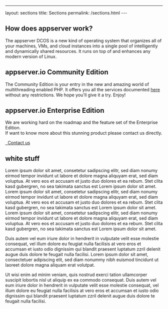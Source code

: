 ---
layout: sections
title: Sections
permalink: /sections.html
---<section class="black">
    <div class="container">
        <h2>How does appserver work?</h2>
        <p>
            The appserver DCOS is a new kind of operating system that organizes all of your machines, VMs, and cloud instances into a single pool of intelligently and dynamically shared resources. It runs on top of and enhances any modern version of Linux.
        </p>
    </div>
</section>
<section class="grey text-center">
    <div class="container">
        <h2>appserver.io Community Edition</h2>
        <p>
            The Community Edition is your entry in the new and amazing world of multithreading enabled PHP. It offers you all the services documented <a href="features.html">here</a> without any restrictions. We hope you'll give it a try. Enjoy!
        <p>
    </div>
</section>
<section class="blue text-center">
    <div class="container">
        <h2>appserver.io Enterprise Edition</h2>
        <p>
            We are working hard on the roadmap and the feature set of the Enterprise Edition.<br/>If want to know more about this stunning product please contact us directly.
        </p>
        <a class="btn btn-info btn-lg" href="{{ "/contact.html" | prepend: site.baseurl }}">
            <i class="fa fa-envelope-o"></i>&nbsp;&nbsp;Contact us
        </a>
    </div>
</section>
<section>
    <div class="container">
        <h2>white stuff</h2>
        <p>
            Lorem ipsum dolor sit amet, consetetur sadipscing elitr, sed diam nonumy eirmod tempor invidunt ut labore et dolore magna aliquyam erat, sed diam voluptua. At vero eos et accusam et justo duo dolores et ea rebum. Stet clita kasd gubergren, no sea takimata sanctus est Lorem ipsum dolor sit amet. Lorem ipsum dolor sit amet, consetetur sadipscing elitr, sed diam nonumy eirmod tempor invidunt ut labore et dolore magna aliquyam erat, sed diam voluptua. At vero eos et accusam et justo duo dolores et ea rebum. Stet clita kasd gubergren, no sea takimata sanctus est Lorem ipsum dolor sit amet. Lorem ipsum dolor sit amet, consetetur sadipscing elitr, sed diam nonumy eirmod tempor invidunt ut labore et dolore magna aliquyam erat, sed diam voluptua. At vero eos et accusam et justo duo dolores et ea rebum. Stet clita kasd gubergren, no sea takimata sanctus est Lorem ipsum dolor sit amet.
        </p>
        <p>
            Duis autem vel eum iriure dolor in hendrerit in vulputate velit esse molestie consequat, vel illum dolore eu feugiat nulla facilisis at vero eros et accumsan et iusto odio dignissim qui blandit praesent luptatum zzril delenit augue duis dolore te feugait nulla facilisi. Lorem ipsum dolor sit amet, consectetuer adipiscing elit, sed diam nonummy nibh euismod tincidunt ut laoreet dolore magna aliquam erat volutpat.
        </p>
        <p>
            Ut wisi enim ad minim veniam, quis nostrud exerci tation ullamcorper suscipit lobortis nisl ut aliquip ex ea commodo consequat. Duis autem vel eum iriure dolor in hendrerit in vulputate velit esse molestie consequat, vel illum dolore eu feugiat nulla facilisis at vero eros et accumsan et iusto odio dignissim qui blandit praesent luptatum zzril delenit augue duis dolore te feugait nulla facilisi.
        </p>
    </div>
</section>
